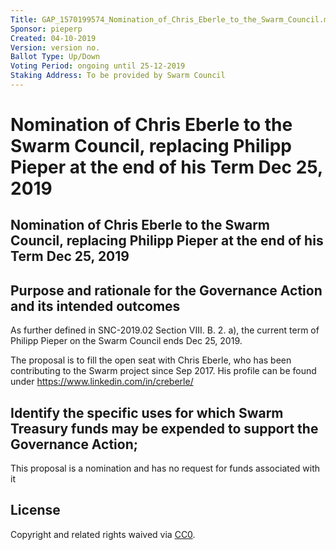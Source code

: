 ```yaml
---
Title: GAP_1570199574_Nomination_of_Chris_Eberle_to_the_Swarm_Council.md
Sponsor: pieperp
Created: 04-10-2019
Version: version no.
Ballot Type: Up/Down
Voting Period: ongoing until 25-12-2019
Staking Address: To be provided by Swarm Council
---
```


# Nomination of Chris Eberle to the Swarm Council, replacing Philipp Pieper at the end of his Term Dec 25, 2019

## Nomination of Chris Eberle to the Swarm Council, replacing Philipp Pieper at the end of his Term Dec 25, 2019

## Purpose and rationale for the Governance Action and its intended outcomes

As further defined in SNC-2019.02 Section VIII. B. 2. a), the current term of Philipp Pieper on the Swarm Council ends Dec 25, 2019.

The proposal is to fill the open seat with Chris Eberle, who has been contributing to the Swarm project since Sep 2017. His profile can be found under https://www.linkedin.com/in/creberle/

## Identify the specific uses for which Swarm Treasury funds may be expended to support the Governance Action;

This proposal is a nomination and has no request for funds associated with it

## License
Copyright and related rights waived via [CC0](https://creativecommons.org/publicdomain/zero/1.0/).
